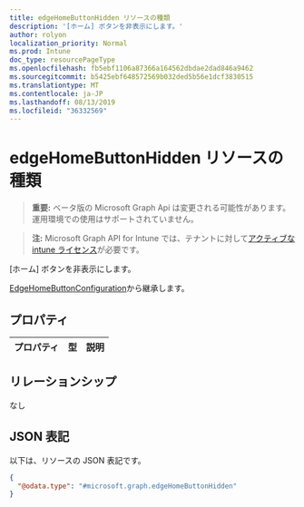 ```yaml
---
title: edgeHomeButtonHidden リソースの種類
description: '[ホーム] ボタンを非表示にします。'
author: rolyon
localization_priority: Normal
ms.prod: Intune
doc_type: resourcePageType
ms.openlocfilehash: fb5ebf1106a87366a164562dbdae2dad846a9462
ms.sourcegitcommit: b5425ebf648572569b032ded5b56e1dcf3830515
ms.translationtype: MT
ms.contentlocale: ja-JP
ms.lasthandoff: 08/13/2019
ms.locfileid: "36332569"
---
```

# <a name="edgehomebuttonhidden-resource-type"></a>edgeHomeButtonHidden リソースの種類

> **重要:** ベータ版の Microsoft Graph Api は変更される可能性があります。運用環境での使用はサポートされていません。

> **注:** Microsoft Graph API for Intune では、テナントに対して[アクティブな intune ライセンス](https://go.microsoft.com/fwlink/?linkid=839381)が必要です。

[ホーム] ボタンを非表示にします。


[EdgeHomeButtonConfiguration](../resources/intune-deviceconfig-edgehomebuttonconfiguration.md)から継承します。

## <a name="properties"></a>プロパティ
|プロパティ|型|説明|
|:---|:---|:---|

## <a name="relationships"></a>リレーションシップ
なし

## <a name="json-representation"></a>JSON 表記
以下は、リソースの JSON 表記です。
<!-- {
  "blockType": "resource",
  "@odata.type": "microsoft.graph.edgeHomeButtonHidden"
}
-->
``` json
{
  "@odata.type": "#microsoft.graph.edgeHomeButtonHidden"
}
```



